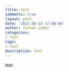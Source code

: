 ```yaml
---
title: test
comments: true
layout: post
date: '2021-08-15 17:00:00'
author: furkan onder
categories:
- test
tags:
- test
description: test
---
```


test
